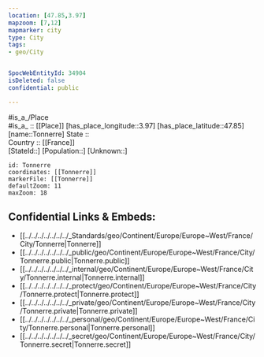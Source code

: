 ```yaml
---
location: [47.85,3.97] 
mapzoom: [7,12] 
mapmarker: city 
type: City
tags:
- geo/City


SpocWebEntityId: 34904
isDeleted: false
confidential: public

---
```

#is_a_/Place  
#is_a_ :: [[Place]] 
[has_place_longitude::3.97] 
[has_place_latitude::47.85] 
[name::Tonnerre] 
State ::  
Country :: [[France]]  
[StateId::] 
[Population::] 
[Unknown::] 


```leaflet
id: Tonnerre
coordinates: [[Tonnerre]] 
markerFile: [[Tonnerre]] 
defaultZoom: 11 
maxZoom: 18
```


## Confidential Links & Embeds: 
- [[../../../../../../../_Standards/geo/Continent/Europe/Europe~West/France/City/Tonnerre|Tonnerre]] 
- [[../../../../../../../_public/geo/Continent/Europe/Europe~West/France/City/Tonnerre.public|Tonnerre.public]] 
- [[../../../../../../../_internal/geo/Continent/Europe/Europe~West/France/City/Tonnerre.internal|Tonnerre.internal]] 
- [[../../../../../../../_protect/geo/Continent/Europe/Europe~West/France/City/Tonnerre.protect|Tonnerre.protect]] 
- [[../../../../../../../_private/geo/Continent/Europe/Europe~West/France/City/Tonnerre.private|Tonnerre.private]] 
- [[../../../../../../../_personal/geo/Continent/Europe/Europe~West/France/City/Tonnerre.personal|Tonnerre.personal]] 
- [[../../../../../../../_secret/geo/Continent/Europe/Europe~West/France/City/Tonnerre.secret|Tonnerre.secret]] 
